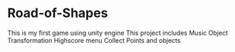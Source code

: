 # Road-of-Shapes
 This is my first game using unity engine
This project includes 
Music 
Object Transformation 
Highscore menu
Collect Points and objects
